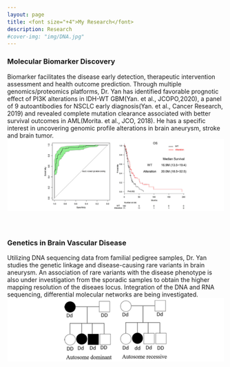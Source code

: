 ```yaml
---
layout: page
title: <font size="+4">My Research</font> 
description: Research
#cover-img: "img/DNA.jpg"
---
```


### Molecular Biomarker Discovery
Biomarker facilitates the disease early detection, therapeutic intervention assessment and health outcome prediction. Through multiple genomics/proteomics platforms, Dr. Yan has identified favorable prognotic effect of PI3K alterations in IDH-WT GBM(Yan. et al., JCOPO,2020), a panel of 9 autoantibodies for NSCLC early diagnosis(Yan. et al., Cancer Research, 2019) and revealed complete mutation clearance associated with better survival outcomes in AML(Morita. et al., JCO, 2018). He has a specific interest in uncovering genomic profile alterations in brain aneurysm, stroke and brain tumor.  
![paperFig](/img/paperFig.jpg)
#### <br/>
### Genetics in Brain Vascular Disease
Utilizing DNA sequencing data from familial pedigree samples, Dr. Yan studies the genetic linkage and disease-causing rare variants in brain aneurysm. An association of rare variants with the disease phenotype is also under investigation from the sporadic samples to obtain the higher mapping resolution of the diseaes locus. Integration of the DNA and RNA sequencing, differential molecular networks are being investigated. 
![pedigree](/img/genetics.jpg)
